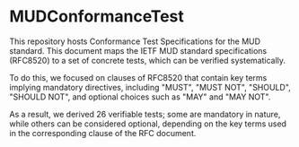 # MUDConformanceTest
This repository hosts Conformance Test Specifications for the MUD standard. This document maps the IETF MUD standard specifications (RFC8520) to a set of concrete tests, which can be verified systematically. 

To do this, we focused on clauses of RFC8520 that contain key terms implying mandatory directives, including "MUST", "MUST NOT", "SHOULD", "SHOULD NOT", and optional choices such as "MAY" and "MAY NOT". 

As a result, we derived 26 verifiable tests; some are mandatory in nature, while others can be considered optional, depending on the key terms used in the corresponding clause of the RFC document. 
